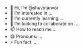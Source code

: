 - 👋 Hi, I’m @shuvotanvor
- 👀 I’m interested in ...
- 🌱 I’m currently learning ...
- 💞️ I’m looking to collaborate on ...
- 📫 How to reach me ...
- 😄 Pronouns: ...
- ⚡ Fun fact: ...

<!---
shuvotanvor/shuvotanvor is a ✨ special ✨ repository because its `README.md` (this file) appears on your GitHub profile.
You can click the Preview link to take a look at your changes.
--->
